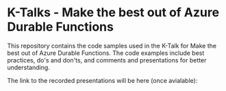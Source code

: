 # K-Talks - Make the best out of Azure Durable Functions

This repository contains the code samples used in the K-Talk for Make the best out of Azure Durable Functions. The code examples include best practices, do's and don'ts, and comments and presentations for better understanding.

The link to the recorded presentations will be here (once avialable):

